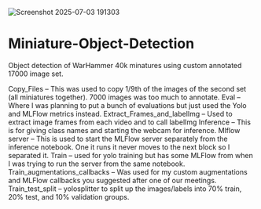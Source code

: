 ![Screenshot 2025-07-03 191303](https://github.com/user-attachments/assets/2094aa72-2458-4beb-bab2-e9880bf86be2)

# Miniature-Object-Detection

Object detection of WarHammer 40k minatures using custom annotated 17000 image set.


Copy_Files – This was used to copy 1/9th of the images of the second set (all miniatures together).  7000 images was too much to annotate.
Eval – Where I was planning to put a bunch of evaluations but just used the Yolo and MLFlow metrics instead.
Extract_Frames_and_labelImg – Used to extract image frames from each video and to call labelImg
Inference – This is for giving class names and starting the webcam for inference.
Mlflow server – This is used to start the MLFlow server separately from the inference notebook.  One it runs it never moves to the next block so I separated it.
Train – used for yolo training but has some MLFlow from when I was trying to run the server from the same notebook.
Train_augmentations_callbacks – Was used for my custom augmentations and MLFlow callbacks you suggested after one of our meetings.
Train_test_split – yolosplitter to split up the images/labels into 70% train, 20% test, and 10% validation groups.
